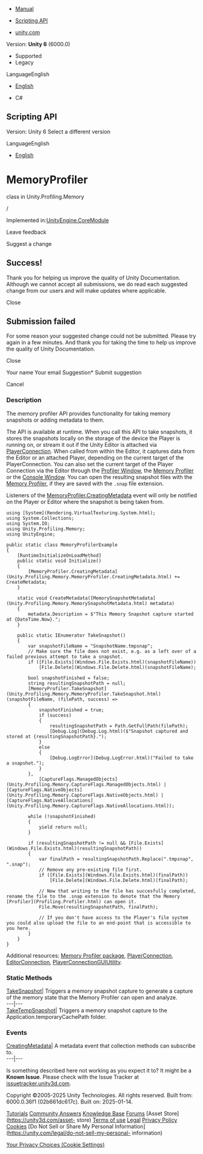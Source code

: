 [ ]()

  * [Manual](../Manual/index.html)
  * [Scripting API](../ScriptReference/index.html)

  * [unity.com](https://unity.com/)

Version: **Unity 6** (6000.0)

  * Supported
  * Legacy

LanguageEnglish

  * [English]()

  * C#

[ ](https://docs.unity3d.com)

## Scripting API

Version: Unity 6 Select a different version

LanguageEnglish

  * [English]()

# MemoryProfiler

class in Unity.Profiling.Memory

/

Implemented in:[UnityEngine.CoreModule](UnityEngine.CoreModule.html)

Leave feedback

Suggest a change

## Success!

Thank you for helping us improve the quality of Unity Documentation. Although
we cannot accept all submissions, we do read each suggested change from our
users and will make updates where applicable.

Close

## Submission failed

For some reason your suggested change could not be submitted. Please <a>try
again</a> in a few minutes. And thank you for taking the time to help us
improve the quality of Unity Documentation.

Close

Your name Your email Suggestion* Submit suggestion

Cancel

[ ]()

### Description

The memory profiler API provides functionality for taking memory snapshots or
adding metadata to them.

The API is available at runtime. When you call this API to take snapshots, it
stores the snapshots locally on the storage of the device the Player is
running on, or stream it out if the Unity Editor is attached via
[PlayerConnection](Networking.PlayerConnection.PlayerConnection.html). When
called from within the Editor, it captures data from the Editor or an attached
Player, depending on the current target of the PlayerConnection. You can also
set the current target of the Player Connection via the Editor through the
[Profiler Window](../Manual/ProfilerWindow.html), the [Memory
Profiler](https://docs.unity3d.com/Packages/com.unity.memoryprofiler@latest/)
or the [Console Window](../Manual/Console.html). You can open the resulting
snapshot files with the [Memory
Profiler](https://docs.unity3d.com/Packages/com.unity.memoryprofiler@latest/),
if they are saved with the `.snap` file extension.  
  
Listeners of the
[MemoryProfiler.CreatingMetadata](Unity.Profiling.Memory.MemoryProfiler.CreatingMetadata.html)
event will only be notified on the Player or Editor where the snapshot is
being taken from.

    
    
    using [System](Rendering.VirtualTexturing.System.html);
    using System.Collections;
    using System.IO;
    using Unity.Profiling.Memory;
    using UnityEngine;  
      
    public static class MemoryProfilerExample
    {
        [RuntimeInitializeOnLoadMethod]
        public static void Initialize()
        {
            [MemoryProfiler.CreatingMetadata](Unity.Profiling.Memory.MemoryProfiler.CreatingMetadata.html) += CreateMetadata;
        }  
      
        static void CreateMetadata([MemorySnapshotMetadata](Unity.Profiling.Memory.MemorySnapshotMetadata.html) metadata)
        {
            metadata.Description = $"This Memory Snapshot capture started at {DateTime.Now}.";
        }  
      
        public static IEnumerator TakeSnapshot()
        {
            var snapshotFileName = "SnapshotName.tmpsnap";
            // Make sure the file does not exist, e.g. as a left over of a failed previous attempt to take a snapshot.
            if ([File.Exists](Windows.File.Exists.html)(snapshotFileName))
                [File.Delete](Windows.File.Delete.html)(snapshotFileName);  
      
            bool snapshotFinished = false;
            string resultingSnapshotPath = null;
            [MemoryProfiler.TakeSnapshot](Unity.Profiling.Memory.MemoryProfiler.TakeSnapshot.html)(snapshotFileName, (filePath, success) =>
            {
                snapshotFinished = true;
                if (success)
                {
                    resultingSnapshotPath = Path.GetFullPath(filePath);
                    [Debug.Log](Debug.Log.html)($"Snapshot captured and stored at {resultingSnapshotPath}.");
                }
                else
                {
                    [Debug.LogError](Debug.LogError.html)("Failed to take a snapshot.");
                }
            },
                [CaptureFlags.ManagedObjects](Unity.Profiling.Memory.CaptureFlags.ManagedObjects.html) | [CaptureFlags.NativeObjects](Unity.Profiling.Memory.CaptureFlags.NativeObjects.html) | [CaptureFlags.NativeAllocations](Unity.Profiling.Memory.CaptureFlags.NativeAllocations.html));  
      
            while (!snapshotFinished)
            {
                yield return null;
            }  
      
            if (resultingSnapshotPath != null && [File.Exists](Windows.File.Exists.html)(resultingSnapshotPath))
            {
                var finalPath = resultingSnapshotPath.Replace(".tmpsnap", ".snap");
                // Remove any pre-existing file first.
                if ([File.Exists](Windows.File.Exists.html)(finalPath))
                    [File.Delete](Windows.File.Delete.html)(finalPath);  
      
                // Now that writing to the file has succesfully completed, rename the file to the .snap extension to denote that the Memory [Profiler](Profiling.Profiler.html) can open it.
                File.Move(resultingSnapshotPath, finalPath);  
      
                // If you don't have access to the Player's file system you could also upload the file to an end-point that is accessible to you here.
            }
        }
    }
    

Additional resources: [Memory Profiler
package](https://docs.unity3d.com/Packages/com.unity.memoryprofiler@latest/),
[PlayerConnection](Networking.PlayerConnection.PlayerConnection.html),
[EditorConnection](Networking.PlayerConnection.EditorConnection.html),
[PlayerConnectionGUIUtility](Networking.PlayerConnection.PlayerConnectionGUIUtility.html).

### Static Methods

[TakeSnapshot](Unity.Profiling.Memory.MemoryProfiler.TakeSnapshot.html)|
Triggers a memory snapshot capture to generate a capture of the memory state
that the Memory Profiler can open and analyze.  
---|---  
[TakeTempSnapshot](Unity.Profiling.Memory.MemoryProfiler.TakeTempSnapshot.html)|
Triggers a memory snapshot capture to the Application.temporaryCachePath
folder.  
  
### Events

[CreatingMetadata](Unity.Profiling.Memory.MemoryProfiler.CreatingMetadata.html)|
A metadata event that collection methods can subscribe to.  
---|---  
  
Is something described here not working as you expect it to? It might be a
**Known Issue**. Please check with the Issue Tracker at
[issuetracker.unity3d.com](https://issuetracker.unity3d.com).

Copyright ©2005-2025 Unity Technologies. All rights reserved. Built from:
6000.0.36f1 (02b661dc617c). Built on: 2025-01-14.

[Tutorials](https://unity3d.com/learn) [Community
Answers](https://answers.unity3d.com) [Knowledge
Base](https://support.unity3d.com/hc/en-us)
[Forums](https://forum.unity3d.com) [Asset Store](https://unity3d.com/asset-
store) [Terms of use](https://docs.unity3d.com/Manual/TermsOfUse.html)
[Legal](https://unity.com/legal) [Privacy
Policy](https://unity.com/legal/privacy-policy)
[Cookies](https://unity.com/legal/cookie-policy) [Do Not Sell or Share My
Personal Information](https://unity.com/legal/do-not-sell-my-personal-
information)

[Your Privacy Choices (Cookie Settings)](javascript:void\(0\);)

